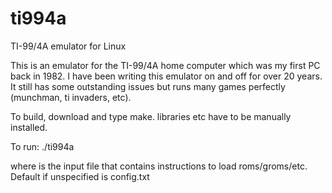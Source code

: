 # ti994a
TI-99/4A emulator for Linux

This is an emulator for the TI-99/4A home computer which was my first PC back in 1982.  I have been writing this emulator on and off for over 20 years.  It still has some outstanding issues but runs many games perfectly (munchman, ti invaders, etc).

To build, download and type make.  libraries etc have to be manually installed.

To run: ./ti994a <config-file>

where <config-file> is the input file that contains instructions to load roms/groms/etc.  Default if unspecified is config.txt
